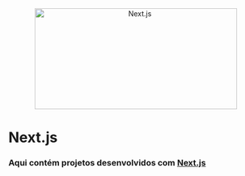 <div align="center">
  <img src="https://belenos.me/media/2021-04-nextjs-freepik-kanbox.webp" alt="Next.js" width="400" height="200">
</div>

# Next.js
### Aqui contém projetos desenvolvidos com <a href="https://nextjs.org/" target="_blank"> Next.js </a>
